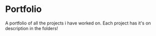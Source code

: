 # Portfolio
A portfolio of all the projects i have worked on.
Each project has it's on description in the folders!
